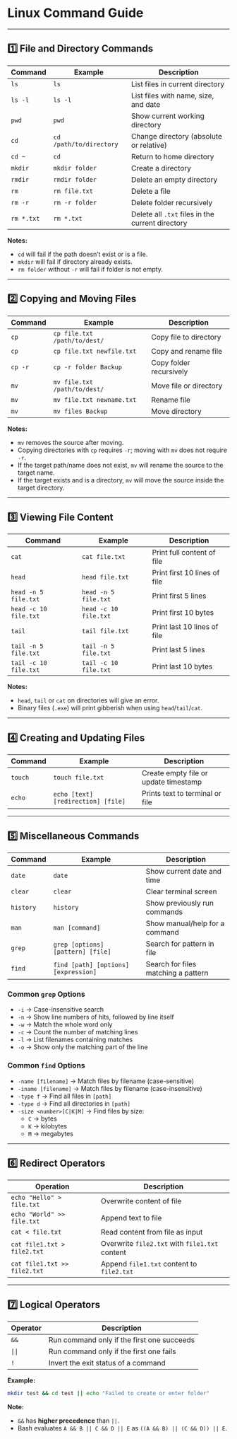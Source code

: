 # **Linux Command Guide**

---

## **1️⃣ File and Directory Commands**

| Command    | Example                 | Description                                      |
| ---------- | ----------------------- | ------------------------------------------------ |
| `ls`       | `ls`                    | List files in current directory                  |
| `ls -l`    | `ls -l`                 | List files with name, size, and date             |
| `pwd`      | `pwd`                   | Show current working directory                   |
| `cd`       | `cd /path/to/directory` | Change directory (absolute or relative)          |
| `cd ~`     | `cd`                    | Return to home directory                         |
| `mkdir`    | `mkdir folder`          | Create a directory                               |
| `rmdir`    | `rmdir folder`          | Delete an empty directory                        |
| `rm`       | `rm file.txt`           | Delete a file                                    |
| `rm -r`    | `rm -r folder`          | Delete folder recursively                        |
| `rm *.txt` | `rm *.txt`              | Delete all `.txt` files in the current directory |

**Notes:**

* `cd` will fail if the path doesn’t exist or is a file.
* `mkdir` will fail if directory already exists.
* `rm folder` without `-r` will fail if folder is not empty.

---

## **2️⃣ Copying and Moving Files**

| Command | Example                      | Description             |
| ------- | ---------------------------- | ----------------------- |
| `cp`    | `cp file.txt /path/to/dest/` | Copy file to directory  |
| `cp`    | `cp file.txt newfile.txt`    | Copy and rename file    |
| `cp -r` | `cp -r folder Backup`        | Copy folder recursively |
| `mv`    | `mv file.txt /path/to/dest/` | Move file or directory  |
| `mv`    | `mv file.txt newname.txt`    | Rename file             |
| `mv`    | `mv files Backup`            | Move directory          |

**Notes:**

* `mv` removes the source after moving.
* Copying directories with `cp` requires `-r`; moving with `mv` does not require `-r`.
* If the target path/name does not exist, `mv` will rename the source to the target name.
* If the target exists and is a directory, `mv` will move the source inside the target directory.

---

## **3️⃣ Viewing File Content**

| Command               | Example               | Description                  |
| --------------------- | --------------------- | ---------------------------- |
| `cat`                 | `cat file.txt`        | Print full content of file   |
| `head`                | `head file.txt`       | Print first 10 lines of file |
| `head -n 5 file.txt`  | `head -n 5 file.txt`  | Print first 5 lines          |
| `head -c 10 file.txt` | `head -c 10 file.txt` | Print first 10 bytes         |
| `tail`                | `tail file.txt`       | Print last 10 lines of file  |
| `tail -n 5 file.txt`  | `tail -n 5 file.txt`  | Print last 5 lines           |
| `tail -c 10 file.txt` | `tail -c 10 file.txt` | Print last 10 bytes          |

**Notes:**

* `head`, `tail` or `cat` on directories will give an error.
* Binary files (`.exe`) will print gibberish when using `head`/`tail`/`cat`.

---

## **4️⃣ Creating and Updating Files**

| Command | Example                            | Description                           |
| ------- | ---------------------------------- | ------------------------------------- |
| `touch` | `touch file.txt`                   | Create empty file or update timestamp |
| `echo`  | `echo [text] [redirection] [file]` | Prints text to terminal or file       |

---

## **5️⃣ Miscellaneous Commands**

| Command   | Example                              | Description                         |
| --------- | ------------------------------------ | ----------------------------------- |
| `date`    | `date`                               | Show current date and time          |
| `clear`   | `clear`                              | Clear terminal screen               |
| `history` | `history`                            | Show previously run commands        |
| `man`     | `man [command]`                      | Show manual/help for a command      |
| `grep`    | `grep [options] [pattern] [file]`    | Search for pattern in file          |
| `find`    | `find [path] [options] [expression]` | Search for files matching a pattern |

### **Common `grep` Options**

* `-i` → Case-insensitive search
* `-n` → Show line numbers of hits, followed by line itself
* `-w` → Match the whole word only
* `-c` → Count the number of matching lines
* `-l` → List filenames containing matches
* `-o` → Show only the matching part of the line

### **Common `find` Options**

* `-name [filename]` → Match files by filename (case-sensitive)
* `-iname [filename]` → Match files by filename (case-insensitive)
* `-type f` → Find all files in `[path]`
* `-type d` → Find all directories in `[path]`
* `-size <number>[C|K|M]` → Find files by size:
  * `C` → bytes
  * `K` → kilobytes
  * `M` → megabytes

---

## **6️⃣ Redirect Operators**

| Operation                    | Description                                    |
| ---------------------------- | ---------------------------------------------- |
| `echo "Hello" > file.txt`    | Overwrite content of file                      |
| `echo "World" >> file.txt`   | Append text to file                            |
| `cat < file.txt`             | Read content from file as input                |
| `cat file1.txt > file2.txt`  | Overwrite `file2.txt` with `file1.txt` content |
| `cat file1.txt >> file2.txt` | Append `file1.txt` content to `file2.txt`      |

---

## **7️⃣ Logical Operators**

| Operator | Description                                |
| -------- | ------------------------------------------ |
| `&&`     | Run command only if the first one succeeds |
| `\|\|`   | Run command only if the first one fails    |
| `!`      | Invert the exit status of a command        |

**Example:**

```bash
mkdir test && cd test || echo "Failed to create or enter folder"
```

**Note:**

* `&&` has **higher precedence** than `||`.
* Bash evaluates `A && B || C && D || E` as `((A && B) || (C && D)) || E`.
